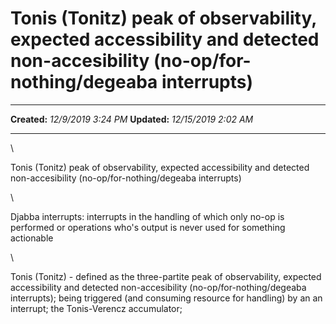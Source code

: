 Tonis (Tonitz) peak of observability, expected accessibility and detected non-accesibility (no-op/for-nothing/degeaba interrupts)
=================================================================================================================================

  -------------- ----------------------
  **Created:**   *12/9/2019 3:24 PM*
  **Updated:**   *12/15/2019 2:02 AM*
  -------------- ----------------------

\

Tonis (Tonitz) peak of observability, expected accessibility and
detected non-accesibility (no-op/for-nothing/degeaba interrupts)

\

Djabba interrupts: interrupts in the handling of which only no-op is
performed or operations who's output is never used for something
actionable

\

Tonis (Tonitz) - defined as the three-partite peak of observability,
expected accessibility and detected non-accesibility
(no-op/for-nothing/degeaba interrupts); being triggered (and consuming
resource for handling) by an an interrupt; the Tonis-Verencz
accumulator; 

 
